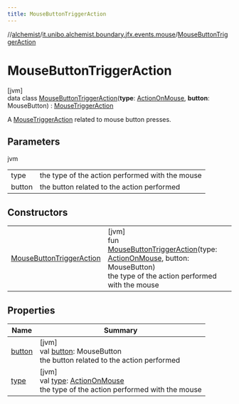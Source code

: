 ```yaml
---
title: MouseButtonTriggerAction
---
```

//[alchemist](../../../index.html)/[it.unibo.alchemist.boundary.jfx.events.mouse](../index.html)/[MouseButtonTriggerAction](index.html)



# MouseButtonTriggerAction



[jvm]\
data class [MouseButtonTriggerAction](index.html)(**type**: [ActionOnMouse](../-action-on-mouse/index.html), **button**: MouseButton) : [MouseTriggerAction](../-mouse-trigger-action/index.html)

A [MouseTriggerAction](../-mouse-trigger-action/index.html) related to mouse button presses.



## Parameters


jvm

| | |
|---|---|
| type | the type of the action performed with the mouse |
| button | the button related to the action performed |



## Constructors


| | |
|---|---|
| [MouseButtonTriggerAction](-mouse-button-trigger-action.html) | [jvm]<br>fun [MouseButtonTriggerAction](-mouse-button-trigger-action.html)(type: [ActionOnMouse](../-action-on-mouse/index.html), button: MouseButton)<br>the type of the action performed with the mouse |


## Properties


| Name | Summary |
|---|---|
| [button](button.html) | [jvm]<br>val [button](button.html): MouseButton<br>the button related to the action performed |
| [type](type.html) | [jvm]<br>val [type](type.html): [ActionOnMouse](../-action-on-mouse/index.html)<br>the type of the action performed with the mouse |

